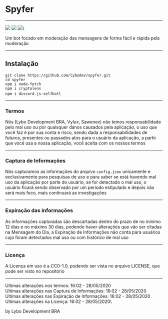 # Spyfer

------------
![](https://img.shields.io/badge/discord.js--selfbot-1.0.0-brightgreen) ![](https://img.shields.io/badge/node--fetch-2.6.0-brightgreen) ![](https://img.shields.io/badge/cryptolens-1.0.2-brightgreen)\

Um bot focado em moderação das mensagens de forma fácil e rápida pela moderação

------------

## Instalação
`git clone https://github.com/lybodev/spyfer.git`\
`cd spyfer`\
`npm i node-fetch`\
`npm i cryptolens`\
`npm i discord.js-selfbot`\

------------

### Termos
Nós (Lybo Development BRA, Vylux, Sawenex) não temos responsabilidade pelo mal uso ou por quaisquer danos causados pela aplicação, o uso que você faz é por sua conta e risco, sendo dada a responsabilidades de futuros, presentes ou passados atos para o usuário da aplicação, a partir que você usa a nossa aplicação, você aceita com os nossos termos

------------

### Captura de Informações
Nós capturamos as informações do arquivo `config.json` unicamente e exclusivamente para pesquisas de uso e para saber se está havendo mal uso da aplicação por parte do usuário, se for detectado o mal uso, o usuário ficará sendo observado por um periodo estipulado e depois não será mais foco, mais continuará as investigações

------------

### Expiração das informações
As informações capturadas são descartadas dentro do prazo de no mínimo 12 dias e no máximo 30 dias, podendo haver alterações que vão ser citadas na Mensagem do Dia, a Expiração de Informações não conta para usuários cujo foram detectados mal uso ou com histórico de mal uso

------------

### Licença
A Licença em uso é a CC0-1.0, podendo ser vista no arquivo LICENSE, que pode ser visto no repositório

------------

Ultimas alterações nos termos: 16:02 - 28/05/2020\
Ultimas alterações nas Captura de Informações: 16:02 - 28/05/2020\
Ultimas alterações nas Expiração de Informações: 16:02 - 28/05/2020\
Ultimas alterações na Licença: 16:02 - 28/05/2020\

by Lybo Development BRA
